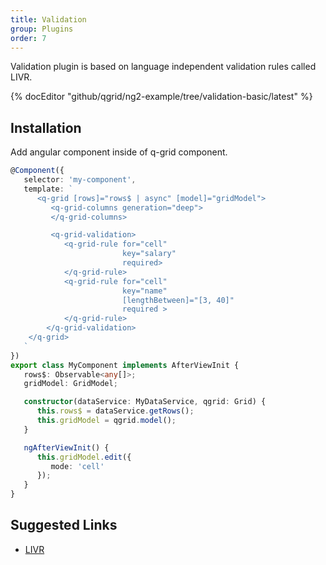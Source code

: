 ```yaml
---
title: Validation
group: Plugins
order: 7
---
```


Validation plugin is based on language independent validation rules called LIVR.

{% docEditor "github/qgrid/ng2-example/tree/validation-basic/latest" %}

## Installation

<!-- Add validation module to imports section.

```typescript
import { GridModule } from 'ng2-qgrid';
import { ThemeModule } from 'ng2-qgrid/theme/material';
import { ValidationModule } from 'ng2-qgrid/plugin/validation';

@NgModule({
   imports: [
      GridModule,
      ThemeModule,
      ValidationModule
   ]
})
export class AppModule {
}
``` -->

Add angular component inside of q-grid component.

```typescript
@Component({
   selector: 'my-component',
   template: `
      <q-grid [rows]="rows$ | async" [model]="gridModel">
         <q-grid-columns generation="deep">
         </q-grid-columns>

         <q-grid-validation>
            <q-grid-rule for="cell" 
                         key="salary" 
                         required>
            </q-grid-rule>
            <q-grid-rule for="cell" 
                         key="name"
                         [lengthBetween]="[3, 40]"
                         required >
            </q-grid-rule>
        </q-grid-validation>
    </q-grid>
   `
})
export class MyComponent implements AfterViewInit {
   rows$: Observable<any[]>;
   gridModel: GridModel;

   constructor(dataService: MyDataService, qgrid: Grid) {
      this.rows$ = dataService.getRows();
      this.gridModel = qgrid.model();
   }

   ngAfterViewInit() {
      this.gridModel.edit({
         mode: 'cell'
      });
   }
}
```

## Suggested Links

* [LIVR](https://github.com/koorchik/LIVR)
